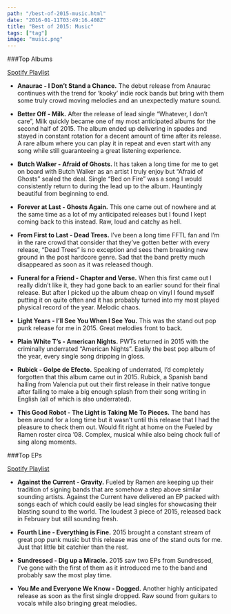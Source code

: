 ```yaml
---
path: "/best-of-2015-music.html"
date: "2016-01-11T03:49:16.408Z"
title: "Best of 2015: Music"
tags: ["tag"]
image: "music.png"
---
```


###Top Albums

[Spotify Playlist](https://open.spotify.com/user/markkholland/playlist/6m3n7KOeMcey8WdhgvEmP4)

-   **Anaurac - I Don’t Stand a Chance.**
    The debut release from Anaurac continues with the trend for ‘kooky’ indie rock bands but bring with them some truly crowd moving melodies and an unexpectedly mature sound.

-   **Better Off - Milk.**
    After the release of lead single “Whatever, I don’t care”, Milk quickly became one of my most anticipated albums for the second half of 2015. The album ended up delivering in spades and stayed in constant rotation for a decent amount of time after its release. A rare album where you can play it in repeat and even start with any song while still guaranteeing a great listening experience.

-   **Butch Walker - Afraid of Ghosts.**
    It has taken a long time for me to get on board with Butch Walker as an artist I truly enjoy but “Afraid of Ghosts” sealed the deal. Single “Bed on Fire” was a song I would consistently return to during the lead up to the album. Hauntingly beautiful from beginning to end.

-   **Forever at Last - Ghosts Again.**
    This one came out of nowhere and at the same time as a lot of my anticipated releases but I found I kept coming back to this instead. Raw, loud and catchy as hell.

-   **From First to Last - Dead Trees.**
    I’ve been a long time FFTL fan and I’m in the rare crowd that consider that they’ve gotten better with every release, “Dead Trees” is no exception and sees them breaking new ground in the post hardcore genre. Sad that the band pretty much disappeared as soon as it was released though.

-   **Funeral for a Friend - Chapter and Verse.**
    When this first came out I really didn’t like it, they had gone back to an earlier sound for their final release. But after I picked up the album cheap on vinyl I found myself putting it on quite often and it has probably turned into my most played physical record of the year. Melodic chaos.

-   **Light Years - I’ll See You When I See You.**
    This was the stand out pop punk release for me in 2015. Great melodies front to back.

-   **Plain White T’s - American Nights.**
    PWTs returned in 2015 with the criminally underrated “American Nights”. Easily the best pop album of the year, every single song dripping in gloss.

-   **Rubick - Golpe de Efecto.**
    Speaking of underrated, I’d completely forgotten that this album came out in 2015. Rubick, a Spanish band hailing from Valencia put out their first release in their native tongue after failing to make a big enough splash from their song writing in English (all of which is also underrated).

-   **This Good Robot - The Light is Taking Me To Pieces.**
    The band has been around for a long time but it wasn’t until this release that I had the pleasure to check them out. Would fit right at home on the Fueled by Ramen roster circa ’08. Complex, musical while also being chock full of sing along moments.

###Top EPs

[Spotify Playlist](https://open.spotify.com/user/markkholland/playlist/1vJQBD0UxMj78yLRN3cynM)

-   **Against the Current - Gravity.**
    Fueled by Ramen are keeping up their tradition of signing bands that are somehow a step above similar sounding artists. Against the Current have delivered an EP packed with songs each of which could easily be lead singles for showcasing their blasting sound to the world. The loudest 3 piece of 2015, released back in February but still sounding fresh.

-   **Fourth Line - Everything is Fine.**
    2015 brought a constant stream of great pop punk music but this release was one of the stand outs for me. Just that little bit catchier than the rest.

-   **Sundressed - Dig up a Miracle.**
    2015 saw two EPs from Sundressed, I’ve gone with the first of them as it introduced me to the band and probably saw the most play time.

-   **You Me and Everyone We Know - Dogged.**
    Another highly anticipated release as soon as the first single dropped. Raw sound from guitars to vocals while also bringing great melodies.
